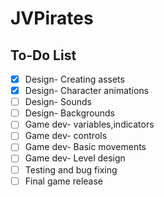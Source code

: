 # JVPirates

## To-Do List

- [x] Design- Creating assets
- [x] Design- Character animations
- [ ] Design- Sounds
- [ ] Design- Backgrounds
- [ ] Game dev- variables,indicators
- [ ] Game dev- controls
- [ ] Game dev- Basic movements
- [ ] Game dev- Level design 
- [ ] Testing and bug fixing
- [ ] Final game release
